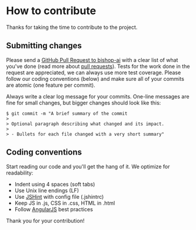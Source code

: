 # How to contribute

Thanks for taking the time to contribute to the project.

## Submitting changes

Please send a [GitHub Pull Request to bishop-ai](https://github.com/bishop-ai/bishop-ai-smalltalk/pull/new/master) with a clear list of what you've done (read more about [pull requests](http://help.github.com/pull-requests/)). Tests for the work done in the request are appreciated, we can always use more test coverage. Please follow our coding conventions (below) and make sure all of your commits are atomic (one feature per commit).

Always write a clear log message for your commits. One-line messages are fine for small changes, but bigger changes should look like this:

    $ git commit -m "A brief summary of the commit
    > 
    > Optional paragraph describing what changed and its impact.
    >
    > - Bullets for each file changed with a very short summary"

## Coding conventions

Start reading our code and you'll get the hang of it. We optimize for readability:

  * Indent using 4 spaces (soft tabs)
  * Use Unix line endings (LF)
  * Use [JSHint](http://jshint.com/) with config file (.jshintrc)
  * Keep JS in .js, CSS in .css, HTML in .html
  * Follow [AngularJS](https://docs.angularjs.org/guide) best practices

Thank you for your contribution!
